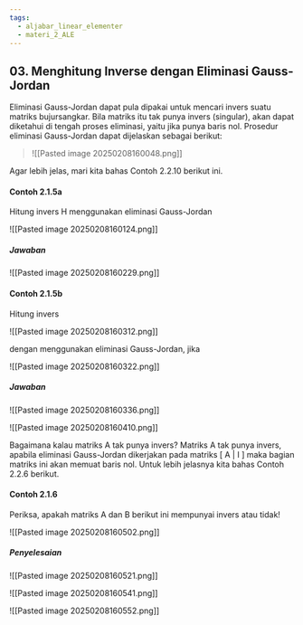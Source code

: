 ```yaml
---
tags:
  - aljabar_linear_elementer
  - materi_2_ALE
---
```


## 03. Menghitung Inverse dengan Eliminasi Gauss-Jordan

Eliminasi Gauss-Jordan dapat pula dipakai untuk mencari invers suatu matriks bujursangkar. Bila matriks itu tak punya invers (singular), akan dapat diketahui di tengah proses eliminasi, yaitu jika punya baris nol. Prosedur eliminasi Gauss-Jordan dapat dijelaskan sebagai berikut:

> ![[Pasted image 20250208160048.png]]


Agar lebih jelas, mari kita bahas Contoh 2.2.10 berikut ini.

#### Contoh 2.1.5a

Hitung invers H menggunakan eliminasi Gauss-Jordan

![[Pasted image 20250208160124.png]]

##### Jawaban

![[Pasted image 20250208160229.png]]



#### Contoh 2.1.5b

Hitung invers

![[Pasted image 20250208160312.png]]

dengan menggunakan eliminasi Gauss-Jordan, jika

![[Pasted image 20250208160322.png]]

##### Jawaban

![[Pasted image 20250208160336.png]]

![[Pasted image 20250208160410.png]]

Bagaimana kalau matriks A tak punya invers? Matriks A tak punya invers, apabila eliminasi Gauss-Jordan dikerjakan pada matriks [ A | I ] maka bagian matriks ini akan memuat baris nol. Untuk lebih jelasnya kita bahas Contoh 2.2.6 berikut.


#### Contoh 2.1.6

Periksa, apakah matriks A dan B berikut ini mempunyai invers atau tidak!

![[Pasted image 20250208160502.png]]

##### Penyelesaian

![[Pasted image 20250208160521.png]]


![[Pasted image 20250208160541.png]]

![[Pasted image 20250208160552.png]]

